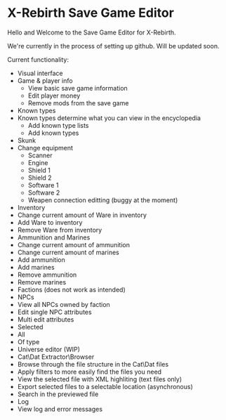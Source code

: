 # X-Rebirth Save Game Editor

Hello and Welcome to the Save Game Editor for X-Rebirth.

We're currently in the process of setting up github. Will be updated soon.

Current functionality:
* Visual interface
 * Game & player info 
   * View basic save game information
   * Edit player money
   * Remove mods from the save game
* Known types
 * Known types determine what you can view in the encyclopedia
   * Add known type lists
   * Add known types
* Skunk
 * Change equipment
   * Scanner
   * Engine
   * Shield 1
   * Shield 2
   * Software 1
   * Software 2
   * Weapen connection editting (buggy at the moment)
  * Inventory
   * Change current amount of Ware in inventory
   * Add Ware to inventory
   * Remove Ware from inventory
  * Ammunition and Marines
   * Change current amount of ammunition
   * Change current amount of marines
   * Add ammunition
   * Add marines
   * Remove ammunition
   * Remove marines
 * Factions (does not work as intended)
 * NPCs
  * View all NPCs owned by faction
  * Edit single NPC attributes
  * Multi edit attributes
   * Selected
   * All
   * Of type
 * Universe editor (WIP)
 * Cat\Dat Extractor\Browser
  * Browse through the file structure in the Cat\Dat files
  * Apply filters to more easily find the files you need
  * View the selected file with XML highliting (text files only)
  * Export selected files to a selectable location (asynchronous)
  * Search in the previewed file
 * Log
  * View log and error messages

